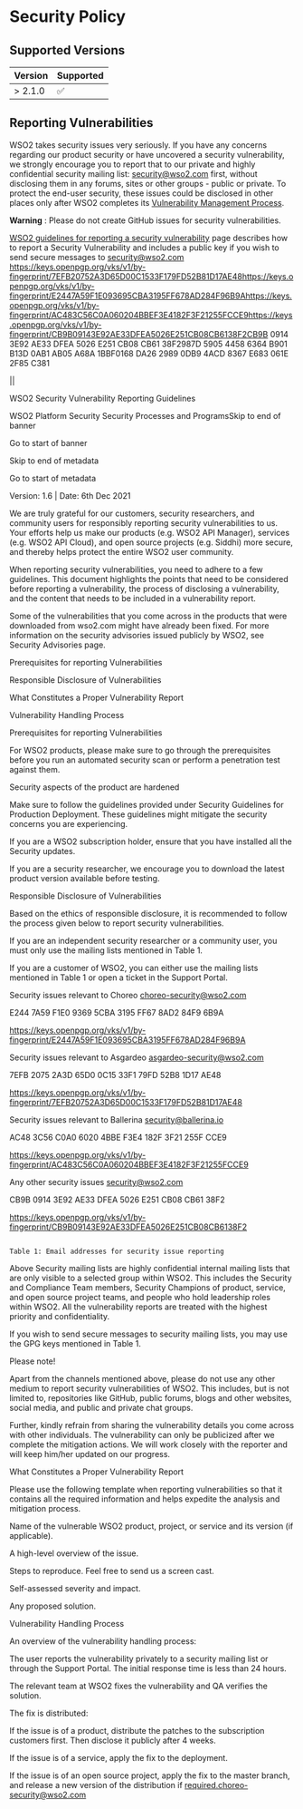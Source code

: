 # Security Policy

## Supported Versions

| Version | Supported          |
| ------- | ------------------ |
| > 2.1.0 | :white_check_mark: |

## Reporting Vulnerabilities

WSO2 takes security issues very seriously. If you have any concerns regarding our product security or have uncovered a security vulnerability, we strongly encourage you to report that to our private and highly confidential security mailing list: security@wso2.com first, without disclosing them in any forums, sites or other groups - public or private. To protect the end-user security, these issues could be disclosed in other places only after WSO2 completes its [Vulnerability Management Process](https://docs.wso2.com/display/Security/WSO2+Security+Vulnerability+Management+Process).

**Warning** : Please do not create GitHub issues for security vulnerabilities.

[WSO2 guidelines for reporting a security vulnerability](https://docs.wso2.com/display/Security/WSO2+Security+Vulnerability+Reporting+Guidelines) page describes how to report a Security Vulnerability and includes a public key if you wish to send secure messages to security@wso2.com
https://keys.openpgp.org/vks/v1/by-fingerprint/7EFB20752A3D65D00C1533F179FD52B81D17AE48https://keys.openpgp.org/vks/v1/by-fingerprint/E2447A59F1E093695CBA3195FF678AD284F96B9Ahttps://keys.openpgp.org/vks/v1/by-fingerprint/AC483C56C0A060204BBEF3E4182F3F21255FCCE9https://keys.openpgp.org/vks/v1/by-fingerprint/CB9B09143E92AE33DFEA5026E251CB08CB6138F2CB9B 0914 3E92 AE33 DFEA 5026 E251 CB08 CB61 38F2987D 5905 4458 6364 B901 B13D 0AB1 AB05 A68A 1BBF0168 DA26 2989 0DB9 4ACD 8367 E683 061E 2F85 C381

||

WSO2 Security Vulnerability Reporting Guidelines

 WSO2 Platform Security Security Processes and ProgramsSkip to end of banner

Go to start of banner

Skip to end of metadata

Go to start of metadata

Version: 1.6 | Date: 6th Dec 2021

We are truly grateful for our customers, security researchers, and community users for responsibly reporting security vulnerabilities to us. Your efforts help us make our products (e.g. WSO2 API Manager), services (e.g. WSO2 API Cloud), and open source projects (e.g. Siddhi) more secure, and thereby helps protect the entire WSO2 user community.

When reporting security vulnerabilities, you need to adhere to a few guidelines. This document highlights the points that need to be considered before reporting a vulnerability, the process of disclosing a vulnerability, and the content that needs to be included in a vulnerability report. 

Some of the vulnerabilities that you come across in the products that were downloaded from wso2.com might have already been fixed. For more information on the security advisories issued publicly by WSO2, see Security Advisories page.

Prerequisites for reporting Vulnerabilities

Responsible Disclosure of Vulnerabilities

What Constitutes a Proper Vulnerability Report

Vulnerability Handling Process

Prerequisites for reporting Vulnerabilities

For WSO2 products, please make sure to go through the prerequisites before you run an automated security scan or perform a penetration test against them.

Security aspects of the product are hardened

Make sure to follow the guidelines provided under Security Guidelines for Production Deployment. These guidelines might mitigate the security concerns you are experiencing.

If you are a WSO2 subscription holder, ensure that you have installed all the Security updates.

If you are a security researcher, we encourage you to download the latest product version available before testing.

Responsible Disclosure of Vulnerabilities

Based on the ethics of responsible disclosure, it is recommended to follow the process given below to report security vulnerabilities.

If you are an independent security researcher or a community user, you must only use the mailing lists mentioned in Table 1.

If you are a customer of WSO2, you can either use the mailing lists mentioned in Table 1 or open a ticket in the Support Portal.

Security issues relevant to Choreo	choreo-security@wso2.com	

E244 7A59 F1E0 9369 5CBA  3195 FF67 8AD2 84F9 6B9A

https://keys.openpgp.org/vks/v1/by-fingerprint/E2447A59F1E093695CBA3195FF678AD284F96B9A

Security issues relevant to Asgardeo	asgardeo-security@wso2.com	

7EFB 2075 2A3D 65D0 0C15  33F1 79FD 52B8 1D17 AE48

https://keys.openpgp.org/vks/v1/by-fingerprint/7EFB20752A3D65D00C1533F179FD52B81D17AE48

Security issues relevant to Ballerina	security@ballerina.io	

AC48 3C56 C0A0 6020 4BBE F3E4 182F 3F21 255F CCE9

https://keys.openpgp.org/vks/v1/by-fingerprint/AC483C56C0A060204BBEF3E4182F3F21255FCCE9

Any other security issues	security@wso2.com	

CB9B 0914 3E92 AE33 DFEA  5026 E251 CB08 CB61 38F2

https://keys.openpgp.org/vks/v1/by-fingerprint/CB9B09143E92AE33DFEA5026E251CB08CB6138F2

                                                                                         Table 1: Email addresses for security issue reporting

Above Security mailing lists are highly confidential internal mailing lists that are only visible to a selected group within WSO2. This includes the Security and Compliance Team members, Security Champions of product, service, and open source project teams, and people who hold leadership roles within WSO2. All the vulnerability reports are treated with the highest priority and confidentiality.

If you wish to send secure messages to security mailing lists, you may use the GPG keys mentioned in Table 1.

Please note!

Apart from the channels mentioned above, please do not use any other medium to report security vulnerabilities of WSO2. This includes, but is not limited to, repositories like GitHub, public forums, blogs and other websites, social media, and public and private chat groups.

Further, kindly refrain from sharing the vulnerability details you come across with other individuals. The vulnerability can only be publicized after we complete the mitigation actions. We will work closely with the reporter and will keep him/her updated on our progress.

What Constitutes a Proper Vulnerability Report

Please use the following template when reporting vulnerabilities so that it contains all the required information and helps expedite the analysis and mitigation process.

Name of the vulnerable WSO2 product, project, or service and its version (if applicable).

A high-level overview of the issue.

Steps to reproduce. Feel free to send us a screen cast. 

Self-assessed severity and impact.

Any proposed solution.

Vulnerability Handling Process

An overview of the vulnerability handling process:

The user reports the vulnerability privately to a security mailing list or through the Support Portal. The initial response time is less than 24 hours.

The relevant team at WSO2 fixes the vulnerability and QA verifies the solution.

The fix is distributed:

If the issue is of a product, distribute the patches to the subscription customers first. Then disclose it publicly after 4 weeks.

If the issue is of a service, apply the fix to the deployment.

If the issue is of an open source project, apply the fix to the master branch, and release a new version of the distribution if required.choreo-security@wso2.com
